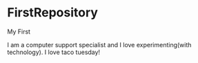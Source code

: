 # FirstRepository
My First

I am a computer support specialist and I love experimenting(with technology).
I love taco tuesday!
